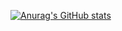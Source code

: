 [![Anurag's GitHub stats](https://github-readme-stats.vercel.app/api?username=Mellbourn)](https://github.com/anuraghazra/github-readme-stats)
